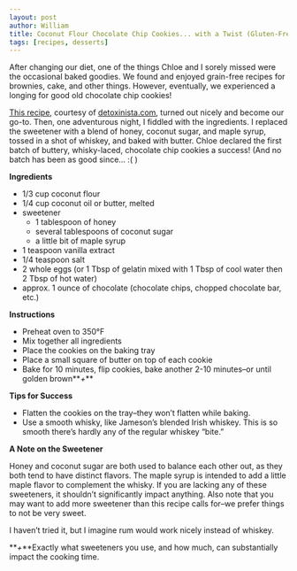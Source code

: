 ```yaml
---
layout: post
author: William
title: Coconut Flour Chocolate Chip Cookies... with a Twist (Gluten-Free, Egg-Free, GAPS, SCD Friendly)
tags: [recipes, desserts]
---
```


After changing our diet, one of the things Chloe and I sorely missed were the occasional baked goodies.  We found and enjoyed grain-free recipes for brownies, cake, and other things.  However, eventually<!--more-->, we experienced a longing for good old chocolate chip cookies!

[This recipe](http://detoxinista.com/2013/08/coconut-flour-chocolate-chip-cookies-grain-free/), courtesy of [detoxinista.com](http://detoxinista.com), turned out nicely and become our go-to.  Then, one adventurous night, I fiddled with the ingredients.  I replaced the sweetener with a blend of honey, coconut sugar, and maple syrup, tossed in a shot of whiskey, and baked with butter.  Chloe declared the first batch of buttery, whisky-laced, chocolate chip cookies a success!  (And no batch has been as good since… :( )

__Ingredients__

 - 1/3 cup coconut flour
 - 1/4 cup coconut oil or butter, melted
 - sweetener
     - 1 tablespoon of honey
     - several tablespoons of coconut sugar
     - a little bit of maple syrup
 - 1 teaspoon vanilla extract
 - 1/4 teaspoon salt
 - 2 whole eggs (or 1 Tbsp of gelatin mixed with 1 Tbsp of cool water then 2 Tbsp of hot water)
 - approx. 1 ounce of chocolate (chocolate chips, chopped chocolate bar, etc.)

__Instructions__

 - Preheat oven to 350°F
 - Mix together all ingredients
 - Place the cookies on the baking tray
 - Place a small square of butter on top of each cookie
 - Bake for 10 minutes, flip cookies, bake another 2-10 minutes–or until golden brown**_+_**

__Tips for Success__

 - Flatten the cookies on the tray–they won’t flatten while baking.
 - Use a smooth whisky, like Jameson’s blended Irish whiskey.  This is so smooth there’s hardly any of the regular whiskey “bite.”

__A Note on the Sweetener__

Honey and coconut sugar are both used to balance each other out, as they both tend to have distinct flavors.  The maple syrup is intended to add a little maple flavor to complement the whisky.  If you are lacking any of these sweeteners, it shouldn’t significantly impact anything.  Also note that you may want to add more sweetener than this recipe calls for–we prefer things to not be very sweet.

I haven’t tried it, but I imagine rum would work nicely instead of whiskey.

**_+_**Exactly what sweeteners you use, and how much, can substantially impact the cooking time.
